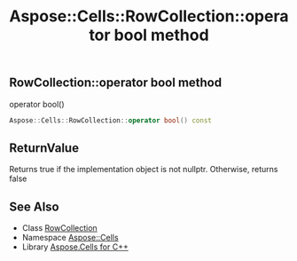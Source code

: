 ﻿---
title: Aspose::Cells::RowCollection::operator bool method
linktitle: operator bool
second_title: Aspose.Cells for C++ API Reference
description: 'Aspose::Cells::RowCollection::operator bool method. operator bool() in C++.'
type: docs
weight: 400
url: /cpp/aspose.cells/rowcollection/operator_bool/
---
## RowCollection::operator bool method


operator bool()

```cpp
Aspose::Cells::RowCollection::operator bool() const
```


## ReturnValue

Returns true if the implementation object is not nullptr. Otherwise, returns false

## See Also

* Class [RowCollection](../)
* Namespace [Aspose::Cells](../../)
* Library [Aspose.Cells for C++](../../../)
